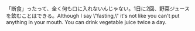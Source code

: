 <tr><td>「断食」ったって、全く何も口に入れないんじゃない。1日に2回、野菜ジュースを飲むことはできる。<td><tr><tr><td>Although I say \"fasting,\" it's not like you can't put anything in your mouth. You can drink vegetable juice twice a day.<td><tr></table>


